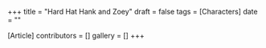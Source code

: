+++
title = "Hard Hat Hank and Zoey"
draft = false
tags = [Characters]
date = ""

[Article]
contributors = []
gallery = []
+++